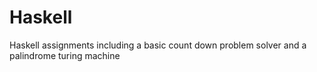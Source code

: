 # Haskell
Haskell assignments including a basic count down problem solver and a palindrome turing machine
